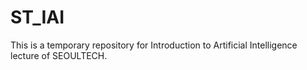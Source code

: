 # ST_IAI
This is a temporary repository for Introduction to Artificial Intelligence lecture of SEOULTECH.
